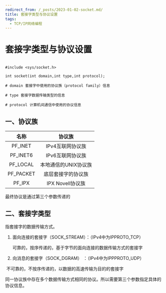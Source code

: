 ```yaml
---
redirect_from: /_posts/2023-01-02-socket.md/
title: 套接字类型与协议设置
tags:
  - TCP/IP网络编程
---
```

# 套接字类型与协议设置

```

#include <sys/socket.h>

int socket(int domain,int type,int protocol);

# domain 套接字中使用的协议族（protocol family）信息

# type 套接字数据传输类型的信息

# protocol 计算机间通信中使用的协议信息

```

## 一、协议族

| 名称     | 协议族           |
| :--------: | :----------------: |
| PF_INET  | IPv4互联网协议族 |
| PF_INET6 | IPv6互联网协议族                 |
|  PF_LOCAL   | 本地通信的UNIX协议族 |
| PF_PACKET | 底层套接字的协议族 |
| PF_IPX | IPX Novell协议族 |

最终协议是通过第三个参数传递的

## 二、套接字类型

指套接字的数据传输方式。

1. 面向连接的套接字（SOCK_STREAM）：（IPv4中为IPPROTO_TCP）

   ​	可靠的，按序传递的，基于字节的面向连接的数据传输方式的套接字

2.  向消息的套接字（SOCK_DGRAM） ：（IPv4中为IPPPROTO_UDP）

   ​	不可靠的，不按序传递的，以数据的高速传输为目的的套接字

同一协议族中存在多个数据传输方式相同的协议。所以需要第三个参数指定具体的协议信息。


